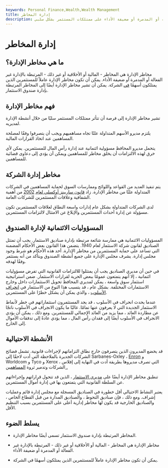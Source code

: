 ```yaml
---
keywords: Personal Finance,Wealth,Wealth Management
title: إدارة المخاطر
description: مخاطر الإدارة هي احتمال أن تؤثر الإدارة غير الفعالة أو المدمرة أو ضعيفة الأداء على ممتلكات المستثمر بشكل سلبي.
---
```


# إدارة المخاطر
## ما هي مخاطر الإدارة؟

مخاطر الإدارة هي المخاطر - المالية أو الأخلاقية أو غير ذلك - المرتبطة بالإدارة غير الفعالة أو المدمرة أو ضعيفة الأداء. يمكن أن تكون مخاطر الإدارة عاملاً للمستثمرين الذين يمتلكون أسهمًا [في](/stock) الشركة. يمكن أن تشير مخاطر الإدارة أيضًا إلى المخاطر المرتبطة بإدارة صندوق الاستثمار.

## فهم مخاطر الإدارة

تشير مخاطر الإدارة إلى فرصة أن تتأثر ممتلكات المستثمر سلبًا من خلال أنشطة الإدارة لمديريه.

يلتزم مديرو الأسهم المتداولة علنًا تجاه مساهميهم ويجب أن يتصرفوا وفقًا لمصلحة المساهمين عند اتخاذ القرارات المالية.

يتحمل مديرو المحافظ مسؤولية ائتمانية عند إدارة رأس المال للمستثمرين. يمكن لأي خرق لهذه الالتزامات أن يخلق مخاطر للمساهمين ويمكن أن يؤدي إلى دعاوى قضائية للمساهمين.

## مخاطر إدارة الشركة

يتم تنفيذ العديد من القواعد واللوائح وممارسات السوق لحماية المساهمين في الشركات المتداولة علنًا من مخاطر الإدارة. زاد [قانون ساربينز أوكسلي لعام](/sarbanesoxleyact) [2002](/sarbanesoxleyact) من أهمية الشفافية وعلاقات المستثمرين للشركات العامة.

لدى الشركات المتداولة بشكل عام إدارات واسعة النطاق لعلاقات المستثمرين تكون مسؤولة عن إدارة أحداث المستثمرين والإبلاغ عن الامتثال لالتزامات المستثمرين.

## المسؤوليات الائتمانية لإدارة الصندوق

المسؤوليات الائتمانية هي ممارسة شائعة مرتبطة بإدارة صناديق الاستثمار. يجب أن تمتثل الصناديق لقانون شركة الاستثمار لعام 1940. يتضمن هذا القانون بعض الأحكام المضمنة التي تساعد على حماية المستثمرين من مخاطر الإدارة. أحد هذه الأحكام هو شرط وجود مجلس إدارة. يشرف مجلس الإدارة على جميع أنشطة الصندوق ويتأكد من أنه يستثمر وفقًا لهدفه.

في حين أن مديري الصناديق يجب أن يمتثلوا للالتزامات القانونية التي تفرض مسؤوليات ائتمانية ، إلا أنهم يتمتعون عمومًا ببعض الحرية لقرارات الاستثمار. ضمن استراتيجية استثمار سوق واسعة ، يمكن لمديري المحافظ تحويل الاستثمارات داخل وخارج الاستثمارات المختلفة. بشكل عام ، قد يتسبب هذا النوع من الاستثمار في [انحراف الأسلوب](/styledrift) ، والذي يمكن أن يشكل خطرًا على المستثمرين.

عندما يحدث انحراف في الأسلوب ، قد يجد المستثمرون استثماراتهم في خطر لأنماط الاستثمار الجديدة التي لا يعرفون عنها تمامًا. غالبًا ما يكون الانجراف في الأسلوب ناتجًا عن مطاردة العائد ، مما يزيد من العائد الإجمالي للمستثمرين. ومع ذلك ، يمكن أن يؤدي الانجراف في الأسلوب أيضًا إلى فقدان رأس المال ، مما يؤدي عادةً إلى تدفقات الأموال إلى الخارج.

## الأنشطة الاحتيالية

قد يخضع المديرون الذين يتصرفون خارج نطاق التزاماتهم لإجراءات قانونية. تشمل فضائح الشركات الجديرة بالملاحظة التي أدت لاحقًا إلى Sarbanes-Oxley ، [Enron](/enron) و Worldcom و Tyco و Xerox ، التي تصرف مديروها بطريقة أدت في النهاية إلى إفلاس الشركات وتدمير ثروة [المساهمين .](/shareholder)

تنطبق مخاطر الإدارة أيضًا على [مديري الاستثمار](/investment-manager) ، الذين قد تتحول قراراتهم وإجراءاتهم عن السلطة القانونية التي يتمتعون بها في إدارة أموال المستثمرين.

يعتبر النشاط الاحتيالي أقل خطورة في الصناديق المسجلة مع مجلس إدارة قائم وعمليات إشراف. ومع ذلك ، فإن صناديق التحوط ، والصناديق المدارة من قبل القطاع الخاص ، والصناديق الخارجية قد يكون لها مخاطر إدارية أعلى على المستثمرين بسبب التنظيم الأقل.

## يسلط الضوء

- المخاطر المرتبطة بإدارة صندوق الاستثمار تسمى أيضًا مخاطر الإدارة.

- مخاطر الإدارة هي المخاطر - المالية أو الأخلاقية أو غير ذلك - المرتبطة بالإدارة غير الفعالة أو المدمرة أو ضعيفة الأداء.

- يمكن أن تكون مخاطر الإدارة عاملاً للمستثمرين الذين يمتلكون أسهمًا في الشركة.

